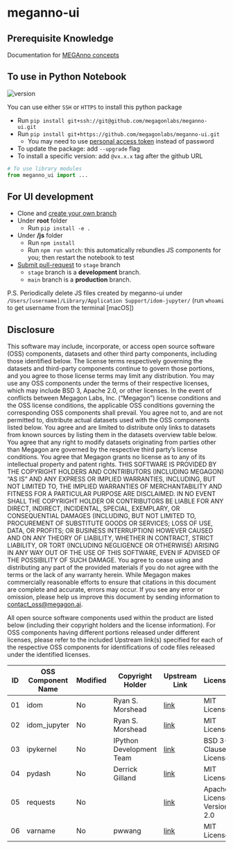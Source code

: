 # meganno-ui

## **Prerequisite Knowledge**
Documentation for [MEGAnno concepts](https://meganno.megagon.info) 
## To use in Python Notebook
![version](https://img.shields.io/badge/meganno--ui%20latest-v1.5.6-blue)

You can use either `SSH` or `HTTPS` to install this python package
- Run `pip install git+ssh://git@github.com/megagonlabs/meganno-ui.git`
- Run `pip install git+https://github.com/megagonlabs/meganno-ui.git`
  - You may need to use [personal access token](https://docs.github.com/en/authentication/keeping-your-account-and-data-secure/creating-a-personal-access-token) instead of password
- To update the package: add `--upgrade` flag
- To install a specific version: add `@vx.x.x` tag after the github URL

```python
# To use library modules
from meganno_ui import ...
```
## For UI development
- Clone and [create your own branch](https://docs.github.com/en/github/collaborating-with-pull-requests/proposing-changes-to-your-work-with-pull-requests/creating-and-deleting-branches-within-your-repository)
- Under **root** folder
  - Run `pip install -e .`
- Under **/js** folder
  - Run `npm install`
  - Run `npm run watch`: this automatically rebundles JS components for you; then restart the notebook to test
- [Submit pull-request](https://docs.github.com/en/github/collaborating-with-pull-requests/proposing-changes-to-your-work-with-pull-requests/creating-a-pull-request) to `stage` branch
  - `stage` branch is a **development** branch.
  - `main` branch is a **production** branch.
  
P.S. Periodically delete JS files created by meganno-ui under `/Users/[username]/Library/Application Support/idom-jupyter/` (run `whoami` to get username from the terminal [macOS])

## Disclosure
This software may include, incorporate, or access open source software (OSS) components, datasets and other third party components, including those identified below. The license terms respectively governing the datasets and third-party components continue to govern those portions, and you agree to those license terms may limit any distribution. You may  use any OSS components under the terms of their respective licenses, which may include BSD 3, Apache 2.0, or other licenses. In the event of conflicts between Megagon Labs, Inc. (“Megagon”) license conditions and the OSS license conditions, the applicable OSS conditions governing the corresponding OSS components shall prevail. 
You agree not to, and are not permitted to, distribute actual datasets used with the OSS components listed below. You agree and are limited to distribute only links to datasets from known sources by listing them in the datasets overview table below. You agree that any right to modify datasets originating from parties other than Megagon  are governed by the respective third party’s license conditions. 
You agree that Megagon grants no license as to any of its intellectual property and patent rights.  THIS SOFTWARE IS PROVIDED BY THE COPYRIGHT HOLDERS AND CONTRIBUTORS (INCLUDING MEGAGON) “AS IS” AND ANY EXPRESS OR IMPLIED WARRANTIES, INCLUDING, BUT NOT LIMITED TO, THE IMPLIED WARRANTIES OF MERCHANTABILITY AND FITNESS FOR A PARTICULAR PURPOSE ARE DISCLAIMED. IN NO EVENT SHALL THE COPYRIGHT HOLDER OR CONTRIBUTORS BE LIABLE FOR ANY DIRECT, INDIRECT, INCIDENTAL, SPECIAL, EXEMPLARY, OR CONSEQUENTIAL DAMAGES (INCLUDING, BUT NOT LIMITED TO, PROCUREMENT OF SUBSTITUTE GOODS OR SERVICES; LOSS OF USE, DATA, OR PROFITS; OR BUSINESS INTERRUPTION) HOWEVER CAUSED AND ON ANY THEORY OF LIABILITY, WHETHER IN CONTRACT, STRICT LIABILITY, OR TORT (INCLUDING NEGLIGENCE OR OTHERWISE) ARISING IN ANY WAY OUT OF THE USE OF THIS SOFTWARE, EVEN IF ADVISED OF THE POSSIBILITY OF SUCH DAMAGE. You agree to cease using and distributing any part of the provided materials if you do not agree with the terms or the lack of any warranty herein.
While Megagon makes commercially reasonable efforts to ensure that citations in this document are complete and accurate, errors may occur. If you see any error or omission, please help us improve this document by sending information to contact_oss@megagon.ai.

All open source software components used within the product are listed below (including their copyright holders and the license information).
For OSS components having different portions released under different licenses, please refer to the included Upstream link(s) specified for each of the respective OSS components for identifications of code files released under the identified licenses.

| ID  | OSS Component Name | Modified | Copyright Holder | Upstream Link | License  |
|-----|----------------------------------|----------|------------------|-----------------------------------------------------------------------------------------------------------|--------------------|
| 01 | idom | No  | Ryan S. Morshead | [link](https://github.com/reactive-python/reactpy) | MIT License |
| 02 | idom_jupyter | No  | Ryan S. Morshead | [link](https://github.com/reactive-python/reactpy-jupyter) | MIT License |
| 03 | ipykernel | No  | IPython Development Team | [link](https://github.com/ipython/ipykernel) | BSD 3-Clause License |
| 04 | pydash | No  | Derrick Gilland | [link](https://github.com/dgilland/pydash) | MIT License |
| 05 | requests | No  |  | [link](https://github.com/psf/requests) | Apache License Version 2.0 |
| 06 | varname | No  | pwwang | [link](https://github.com/pwwang/python-varname) | MIT License |

